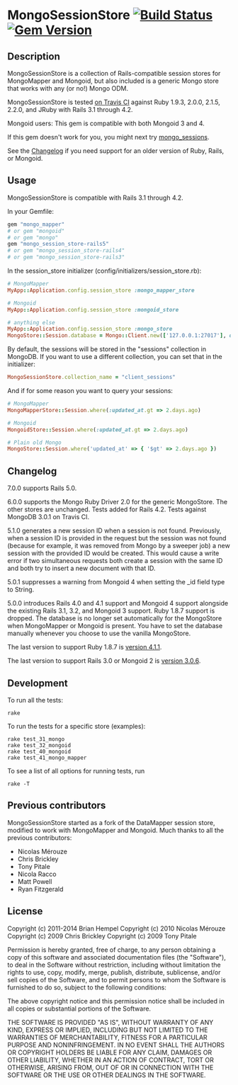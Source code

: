 # MongoSessionStore [![Build Status](https://travis-ci.org/brianhempel/mongo_session_store.png?branch=master)](https://travis-ci.org/brianhempel/mongo_session_store) [![Gem Version](https://badge.fury.io/rb/mongo_session_store-rails4.svg)](http://badge.fury.io/rb/mongo_session_store-rails4)

## Description

MongoSessionStore is a collection of Rails-compatible session stores for MongoMapper and Mongoid, but also included is a generic Mongo store that works with any (or no!) Mongo ODM.

MongoSessionStore is tested [on Travis CI](https://travis-ci.org/brianhempel/mongo_session_store) against Ruby 1.9.3, 2.0.0, 2.1.5, 2.2.0, and JRuby with Rails 3.1 through 4.2.

Mongoid users: This gem is compatible with both Mongoid 3 and 4.

If this gem doesn't work for you, you might next try [mongo_sessions](https://github.com/biilmann/mongo_sessions).

See the [Changelog](#changelog) if you need support for an older version of Ruby, Rails, or Mongoid.

## Usage

MongoSessionStore is compatible with Rails 3.1 through 4.2.

In your Gemfile:

```ruby
gem "mongo_mapper"
# or gem "mongoid"
# or gem "mongo"
gem "mongo_session_store-rails5"
# or gem "mongo_session_store-rails4"
# or gem "mongo_session_store-rails3"
```

In the session_store initializer (config/initializers/session_store.rb):

```ruby
# MongoMapper
MyApp::Application.config.session_store :mongo_mapper_store

# Mongoid
MyApp::Application.config.session_store :mongoid_store

# anything else
MyApp::Application.config.session_store :mongo_store
MongoStore::Session.database = Mongo::Client.new(['127.0.0.1:27017'], database: \"my_app_development\")
```

By default, the sessions will be stored in the "sessions" collection in MongoDB.  If you want to use a different collection, you can set that in the initializer:

```ruby
MongoSessionStore.collection_name = "client_sessions"
```

And if for some reason you want to query your sessions:

```ruby
# MongoMapper
MongoMapperStore::Session.where(:updated_at.gt => 2.days.ago)

# Mongoid
MongoidStore::Session.where(:updated_at.gt => 2.days.ago)

# Plain old Mongo
MongoStore::Session.where('updated_at' => { '$gt' => 2.days.ago })
```

## Changelog

7.0.0 supports Rails 5.0.

6.0.0 supports the Mongo Ruby Driver 2.0 for the generic MongoStore. The other stores are unchanged. Tests added for Rails 4.2. Tests against MongoDB 3.0.1 on Travis CI.

5.1.0 generates a new session ID when a session is not found. Previously, when a session ID is provided in the request but the session was not found (because for example, it was removed from Mongo by a sweeper job) a new session with the provided ID would be created. This would cause a write error if two simultaneous requests both create a session with the same ID and both try to insert a new document with that ID.

5.0.1 suppresses a warning from Mongoid 4 when setting the _id field type to String.

5.0.0 introduces Rails 4.0 and 4.1 support and Mongoid 4 support alongside the existing Rails 3.1, 3.2, and Mongoid 3 support. Ruby 1.8.7 support is dropped. The database is no longer set automatically for the MongoStore when MongoMapper or Mongoid is present. You have to set the database manually whenever you choose to use the vanilla MongoStore.

The last version to support Ruby 1.8.7 is [version 4.1.1](https://rubygems.org/gems/mongo_session_store-rails3/versions/4.1.1).

The last version to support Rails 3.0 or Mongoid 2 is [version 3.0.6](https://rubygems.org/gems/mongo_session_store-rails3/versions/3.0.6).

## Development

To run all the tests:

    rake

To run the tests for a specific store (examples):

    rake test_31_mongo
    rake test_32_mongoid
    rake test_40_mongoid
    rake test_41_mongo_mapper

To see a list of all options for running tests, run

    rake -T

## Previous contributors

MongoSessionStore started as a fork of the DataMapper session store, modified to work with MongoMapper and Mongoid.  Much thanks to all the previous contributors:

* Nicolas Mérouze
* Chris Brickley
* Tony Pitale
* Nicola Racco
* Matt Powell
* Ryan Fitzgerald

## License

Copyright (c) 2011-2014 Brian Hempel
Copyright (c) 2010 Nicolas Mérouze
Copyright (c) 2009 Chris Brickley
Copyright (c) 2009 Tony Pitale

Permission is hereby granted, free of charge, to any person
obtaining a copy of this software and associated documentation
files (the "Software"), to deal in the Software without
restriction, including without limitation the rights to use,
copy, modify, merge, publish, distribute, sublicense, and/or sell
copies of the Software, and to permit persons to whom the
Software is furnished to do so, subject to the following
conditions:

The above copyright notice and this permission notice shall be
included in all copies or substantial portions of the Software.

THE SOFTWARE IS PROVIDED "AS IS", WITHOUT WARRANTY OF ANY KIND,
EXPRESS OR IMPLIED, INCLUDING BUT NOT LIMITED TO THE WARRANTIES
OF MERCHANTABILITY, FITNESS FOR A PARTICULAR PURPOSE AND
NONINFRINGEMENT. IN NO EVENT SHALL THE AUTHORS OR COPYRIGHT
HOLDERS BE LIABLE FOR ANY CLAIM, DAMAGES OR OTHER LIABILITY,
WHETHER IN AN ACTION OF CONTRACT, TORT OR OTHERWISE, ARISING
FROM, OUT OF OR IN CONNECTION WITH THE SOFTWARE OR THE USE OR
OTHER DEALINGS IN THE SOFTWARE.
